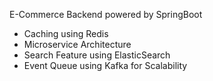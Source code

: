 E-Commerce Backend powered by SpringBoot 

- Caching using Redis
- Microservice Architecture
- Search Feature using ElasticSearch
- Event Queue using Kafka for Scalability